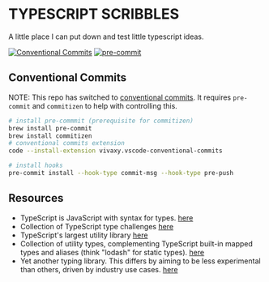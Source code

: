 # TYPESCRIPT SCRIBBLES

A little place I can put down and test little typescript ideas.

[![Conventional Commits](https://img.shields.io/badge/Conventional%20Commits-1.0.0-%23FE5196?logo=conventionalcommits&logoColor=white)](https://conventionalcommits.org) [![pre-commit](https://img.shields.io/badge/pre--commit-enabled-brightgreen?logo=pre-commit)](https://github.com/pre-commit/pre-commit)

## Conventional Commits

NOTE: This repo has switched to [conventional commits](https://www.conventionalcommits.org/en/v1.0.0). It requires `pre-commit` and `commitizen` to help with controlling this.

```sh
# install pre-commmit (prerequisite for commitizen)
brew install pre-commit
brew install commitizen
# conventional commits extension
code --install-extension vivaxy.vscode-conventional-commits

# install hooks
pre-commit install --hook-type commit-msg --hook-type pre-push
```

## Resources

- TypeScript is JavaScript with syntax for types. [here](https://www.typescriptlang.org/)
- Collection of TypeScript type challenges [here](https://github.com/type-challenges/type-challenges)
- TypeScript's largest utility library [here](https://github.com/millsp/ts-toolbelt)
- Collection of utility types, complementing TypeScript built-in mapped types and aliases (think "lodash" for static types). [here](https://github.com/piotrwitek/utility-types)
- Yet another typing library. This differs by aiming to be less experimental than others, driven by industry use cases. [here](https://github.com/andnp/SimplyTyped)
